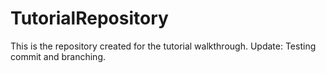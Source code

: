 # TutorialRepository
This is the repository created for the tutorial walkthrough.
Update: Testing commit and branching.
